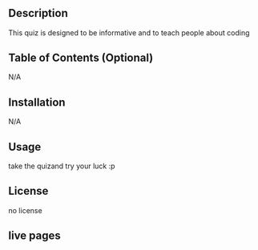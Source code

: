 # <Quiz>

## Description

This quiz is designed to be informative and to teach people about coding

## Table of Contents (Optional)

N/A

## Installation
N/A

## Usage

take the quizand try your luck :p

## License

no license

## live pages